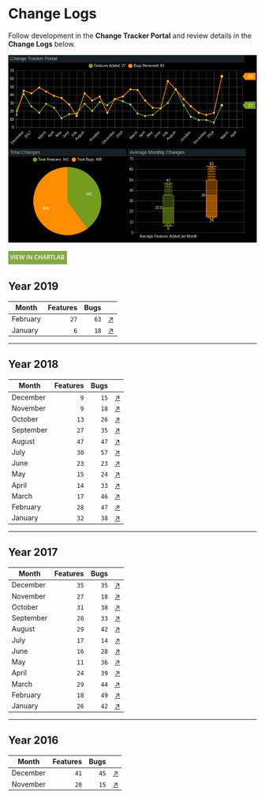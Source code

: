 # Change Logs

Follow development in the **Change Tracker Portal** and review details in the **Change Logs** below.

![](./images/change-tracker-feb.png)

[![](./images/button-1.png)](https://apps.axibase.com/chartlab/5dd8b00e#fullscreen)

## Year 2019

| **Month** | **Features** | **Bugs** | &nbsp;
|---|---:|---:|---|
| February | `27` | `63` | [↗](2019_feb/README.md)
| January | `6` | `18` | [↗](2019_jan/README.md)
---

## Year 2018

| **Month** | **Features** | **Bugs** | &nbsp;
|---|---:|---:|---|
| December  | `9` | `15` | [↗](2018_dec/README.md)
| November  | `9` | `18` | [↗](2018_nov/README.md)
| October  | `13` | `26` | [↗](2018_oct/README.md)
| September  | `27` | `35` | [↗](2018_sep/README.md)
| August | `47` | `47` | [↗](2018_aug/README.md)
| July | `30` | `57` | [↗](2018_jul/README.md)
| June | `23` | `23` | [↗](2018_jun/README.md)
| May | `15` | `24` | [↗](2018_may/README.md)
| April | `14` | `33` | [↗](2018_apr/README.md)
| March | `17` | `46` | [↗](2018_mar/README.md)
| February | `28` | `47` | [↗](2018_feb/README.md)
| January | `32` | `38` | [↗](2018_jan/README.md)

---

## Year 2017

| **Month** | **Features** | **Bugs** | &nbsp;
|---|---:|---:|---|
| December | `35` | `35` | [↗](2017_dec/README.md)
| November | `27` | `18` | [↗](2017_nov/README.md)
| October | `31` | `38` | [↗](2017_oct/README.md)
| September | `20` | `33` | [↗](2017_sep/README.md)
| August | `29` | `42` | [↗](2017_aug/README.md)
| July | `17` | `14` | [↗](2017_jul/README.md)
| June | `16` | `28` | [↗](2017_jun/README.md)
| May | `11` | `36` | [↗](2017_may/README.md)
| April | `24` | `39` | [↗](2017_apr/README.md)
| March | `29` | `44` | [↗](2017_mar/README.md)
| February | `18` | `49` | [↗](2017_feb/README.md)
| January | `26` | `42` | [↗](2017_jan/README.md)

---

## Year 2016

| **Month** | **Features** | **Bugs** | &nbsp;
|---|---:|---:|---|
| December | `41` | `45` | [↗](2016_dec/README.md)
| November| `20` | `15` | [↗](2016_nov/README.md)
